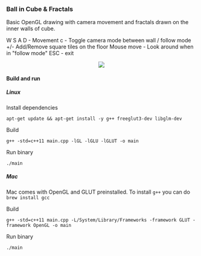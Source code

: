### Ball in Cube & Fractals

Basic OpenGL drawing with camera movement and fractals drawn on the inner walls of cube.

W S A D - Movement
c - Toggle camera mode between wall / follow mode
+/- Add/Remove square tiles on the floor
Mouse move - Look around when in "follow mode"
ESC - exit

<p align="center"><img src="https://raw.githubusercontent.com/MichalGallovic/Computer-Graphics/master/ball_in_a_cube/assets/preview.gif"></p>


#### Build and run

##### Linux

Install dependencies
```
apt-get update && apt-get install -y g++ freeglut3-dev libglm-dev
```

Build
```
g++ -std=c++11 main.cpp -lGL -lGLU -lGLUT -o main
```

Run binary
```
./main
```

##### Mac
Mac comes with OpenGL and GLUT preinstalled. To install `g++` you can do `brew install gcc`

Build
```
g++ -std=c++11 main.cpp -L/System/Library/Frameworks -framework GLUT -framework OpenGL -o main
```

Run binary
```
./main
```